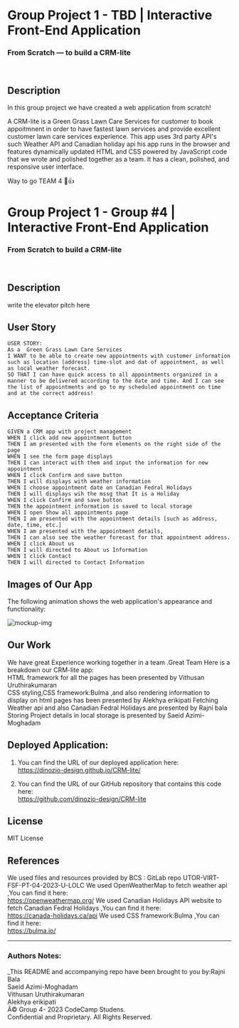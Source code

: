 # Group Project 1 - TBD | Interactive Front-End Application
### From Scratch — to build a CRM-lite
<br>

## Description

In this group project we have created a web application from scratch! 

A CRM-lite is a  Green Grass Lawn Care Services for customer to book appoitmnent in order to have fastest lawn services and  provide excellent customer lawn care services experience. This app uses 3rd party API's such Weather API and Canadian holiday api
his app runs in the browser and features dynamically updated HTML and CSS powered by JavaScript code that we wrote and polished together as a team. It has a clean, polished, and responsive user interface. 

Way to go TEAM 4 🙏👍



# Group Project 1 - Group #4 | Interactive Front-End Application
### From Scratch  to build a CRM-lite
<br>


## Description

write the elevator pitch here 


## User Story

```
USER STORY:
As a  Green Grass Lawn Care Services
I WANT to be able to create new appointments with customer information such as location [address] time-slot and dat of appointment, as well as local weather forecast. 
SO THAT I can have quick access to all appointments organized in a manner to be delivered according to the date and time. And I can see the list of appointments and go to my scheduled appointment on time and at the correct address!
```


## Acceptance Criteria

```
GIVEN a CRM app with project management
WHEN I click add new appointment button
THEN I am presented with the form elements on the right side of the page
WHEN I see the form page displays
THEN I can interact with them and input the information for new appointment
WHEN I click Confirm and save button
THEN I will displays with weather information
WHEN I choose appointment date on Canadian Fedral Holidays 
THEN I will displays wih the mssg that It is a Holiday
WHEN I click Confirm and save button
THEN the appointment information is saved to local storage 
WHEN I open Show all appointments page
THEN I am presented with the appointment details [such as address, date, time, etc.]
WHEN I am presented with the appointment details, 
THEN I can also see the weather forecast for that appointment address.
WHEN I click About us  
THEN I will directed to About us Information
WHEN I click Contact 
THEN I will directed to Contact Information
```


## Images of Our App

The following animation shows the web application's appearance and functionality:

<img src="mockup.png" alt="mockup-img">


## Our Work
We have great Experience working together in a team .Great Team
Here is a breakdown our CRM-lite app:<br>
HTML framework for all the pages has been presented by <span> Vithusan Uruthirakumaran</span> <br>
CSS styling,CSS framework:Bulma ,and also rendering information to display on html pages has been presented by<span> Alekhya erikipati</span>
Fetching Weather api and also Canadian Fedral Holidays are presented by <span> Rajni bala</span>
Storing Project details in local storage is presented by Saeid Azimi-Moghadam<br>

## Deployed Application:
1. You can find the URL of our deployed application here:<br>
https://dinozio-design.github.io/CRM-lite/


2. You can find the URL of our GitHub repository that contains this code here:<br>
https://github.com/dinozio-design/CRM-lite

## License
MIT License

## References
We used files and resources provided by BCS : GitLab repo UTOR-VIRT-FSF-PT-04-2023-U-LOLC
We used OpenWeatherMap to fetch weather api ,You can find it here:<br>
https://openweathermap.org/
We used Canadian Holidays API website to fetch Canadian Fedral Holidays ,You can find it here:<br>
https://canada-holidays.ca/api
We used CSS framework:Bulma ,You can find it here:<br>
https://bulma.io/

- - -


### Authors Notes:<br>
_This README and accompanying repo have been brought to you by:Rajni Bala<br>Saeid Azimi-Moghadam<br>Vithusan Uruthirakumaran<br>Alekhya erikipati<br>
Â© Group 4- 2023 CodeCamp Studens.<br> 
Confidential and Proprietary. All Rights Reserved.